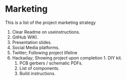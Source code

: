 # Marketing

This is a list of the project marketing strategy 

1. Clear Readme on useinstructions.
1. GitHub WIKI.
1. Presentation slides.
1. Social Media platforms.
  1. Twitter; Following project lifeline
  1. Hackaday; Showing project upon completion
    1. DIY kit.
      1. PCB gerbers / schematic PDFs.
      1. List of components.
      1. Build instructions.
